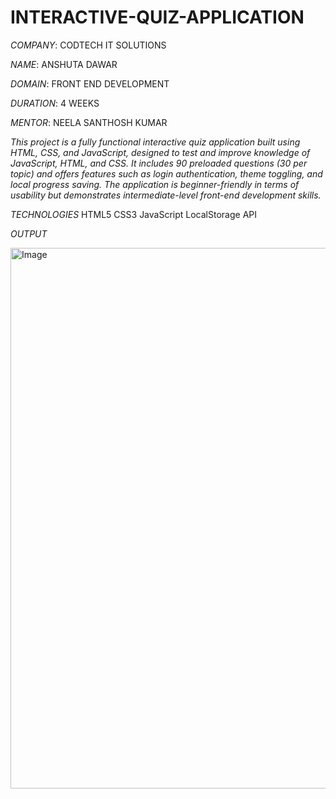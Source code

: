 # INTERACTIVE-QUIZ-APPLICATION

*COMPANY*: CODTECH IT SOLUTIONS

*NAME*: ANSHUTA DAWAR

*DOMAIN*: FRONT END DEVELOPMENT

*DURATION*: 4 WEEKS

*MENTOR*: NEELA SANTHOSH KUMAR

*This project is a fully functional interactive quiz application built using HTML, CSS, and JavaScript, designed to test and improve knowledge of JavaScript, HTML, and CSS. It includes 90 preloaded questions (30 per topic) and offers features such as login authentication, theme toggling, and local progress saving. The application is beginner-friendly in terms of usability but demonstrates intermediate-level front-end development skills.*


*TECHNOLOGIES*
HTML5 
CSS3
JavaScript
LocalStorage API 


*OUTPUT*

<img width="1894" height="865" alt="Image" src="https://github.com/user-attachments/assets/a475be51-bb56-4e62-9111-c71e1031ad1d" />


